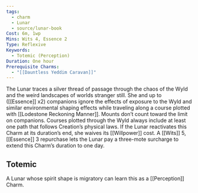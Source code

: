 ```yaml
---
tags:
  - charm
  - Lunar
  - source/lunar-book
Cost: 6m, 1wp
Mins: Wits 4, Essence 2
Type: Reflexive
Keywords:
  - Totemic (Perception)
Duration: One hour
Prerequisite Charms:
  - "[[Dauntless Yeddim Caravan]]"
---
```

The Lunar traces a silver thread of passage through the chaos of the Wyld and the weird landscapes of worlds stranger still. She and up to ([[Essence]] x2) companions ignore the effects of exposure to the Wyld and similar environmental shaping effects while traveling along a course plotted with [[Lodestone Reckoning Manner]]. Mounts don’t count toward the limit on companions. Courses plotted through the Wyld always include at least one path that follows Creation’s physical laws. If the Lunar reactivates this Charm at its duration’s end, she waives its [[Willpower]] cost. A [[Wits]] 5, [[Essence]] 3 repurchase lets the Lunar pay a three-mote surcharge to extend this Charm’s duration to one day. 
## Totemic 

A Lunar whose spirit shape is migratory can learn this as a [[Perception]] Charm.